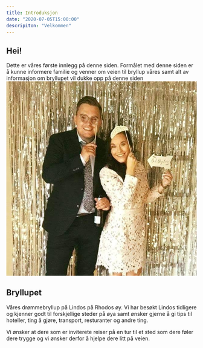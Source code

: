 ```yaml
---
title: Introduksjon
date: "2020-07-05T15:00:00"
descripiton: "Velkommen" 
---
```


## Hei! 

Dette er våres første innlegg på denne siden. Formålet med denne siden
er å kunne informere familie og venner om veien til bryllup våres samt alt av informasjon 
om bryllupet vil dukke opp på denne siden
![Ragnhild og Stian](./picture.jpg)

## Bryllupet

Våres drømmebryllup på Lindos på Rhodos øy. Vi har besøkt Lindos tidligere og kjenner godt til forskjellige steder på øya samt ønsker gjerne å gi tips til hoteller, ting å gjøre, transport, resturanter og andre ting. 

Vi ønsker at dere som er inviterete reiser på en tur til et sted som dere føler dere trygge og vi ønsker derfor å hjelpe dere litt på veien. 